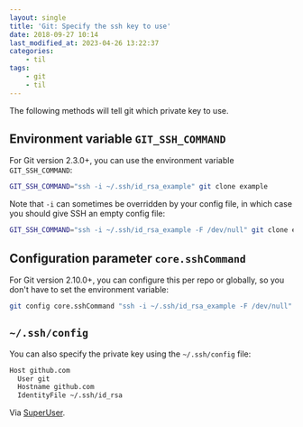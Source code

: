 ```yaml
---
layout: single
title: 'Git: Specify the ssh key to use'
date: 2018-09-27 10:14
last_modified_at: 2023-04-26 13:22:37
categories:
    - til
tags:
    - git
    - til
---
```


The following methods will tell git which private key to use.

## Environment variable `GIT_SSH_COMMAND`

For Git version 2.3.0+, you can use the environment variable `GIT_SSH_COMMAND`:

```bash
GIT_SSH_COMMAND="ssh -i ~/.ssh/id_rsa_example" git clone example
```

Note that `-i` can sometimes be overridden by your config file,
in which case you should give SSH an empty config file:

```bash
GIT_SSH_COMMAND="ssh -i ~/.ssh/id_rsa_example -F /dev/null" git clone example
```

## Configuration parameter `core.sshCommand`

For Git version 2.10.0+, you can configure this per repo or globally,
so you don't have to set the environment variable:

```bash
git config core.sshCommand "ssh -i ~/.ssh/id_rsa_example -F /dev/null"
```

## `~/.ssh/config`

You can also specify the private key using the `~/.ssh/config` file:

```bash
Host github.com
  User git
  Hostname github.com
  IdentityFile ~/.ssh/id_rsa
```

Via [SuperUser](https://superuser.com/q/232373).
